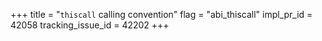 +++
title = "`thiscall` calling convention"
flag = "abi_thiscall"
impl_pr_id = 42058
tracking_issue_id = 42202
+++
